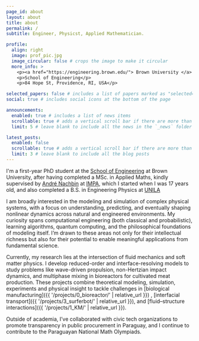 ```yaml
---
page_id: about
layout: about
title: about
permalink: /
subtitle: Engineer, Physicst, Applied Mathematician.

profile:
  align: right
  image: prof_pic.jpg
  image_circular: false # crops the image to make it circular
  more_info: >
    <p><a href="https://engineering.brown.edu/"> Brown University </a> </p>
    <p>School of Engineering</p>
    <p>84 Hope St, Providence, RI, USA</p>

selected_papers: false # includes a list of papers marked as "selected={true}"
social: true # includes social icons at the bottom of the page

announcements:
  enabled: true # includes a list of news items
  scrollable: true # adds a vertical scroll bar if there are more than 3 news items
  limit: 5 # leave blank to include all the news in the `_news` folder

latest_posts:
  enabled: false
  scrollable: true # adds a vertical scroll bar if there are more than 3 new posts items
  limit: 3 # leave blank to include all the blog posts
---
```


I'm a first-year PhD student at the [School of Engineering](https://engineering.brown.edu/people/graduate-students/phd-students/phd-students-fluids-and-thermal-sciences) at Brown University, after having completed a MSc. in Applied Maths, kindly supervised by [André Nachbin](https://www.wpi.edu/people/faculty/anachbin) at [IMPA](https://impa.br/), which I started when I was 17 years old, and also completed a B.S. in Engineering Physics at [UNILA](https://portal.unila.edu.br/)

I am broadly interested in the modeling and simulation of complex physical systems, with a focus on understanding, predicting, and eventually shaping nonlinear dynamics across natural and engineered environments. My curiosity spans computational engineering (both classical and probabilistic), learning algorithms, quantum computing, and the philosophical foundations of modeling itself. I’m drawn to these areas not only for their intellectual richness but also for their potential to enable meaningful applications from fundamental science.

Currently, my research lies at the intersection of fluid mechanics and soft matter physics. I develop reduced-order and interface-resolving models to study problems like wave-driven propulsion, non-Hertzian impact dynamics, and multiphase mixing in bioreactors for cultivated meat production. These projects combine theoretical modeling, simulation, experiments and physical insight to tackle challenges in [biological manufacturing]({{ '/projects/0_bioreactor/' | relative_url }})
, [interfacial transport]({{ '/projects/3_surferbot/' | relative_url }}), and [fluid–structure interactions]({{ '/projects/1_KM/' | relative_url }}).

Outside of academia, I’ve collaborated with civic tech organizations to promote transparency in public procurement in Paraguay, and I continue to contribute to the Paraguayan National Math Olympiads.
